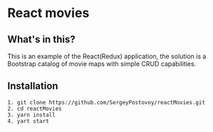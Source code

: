 # React movies

## What's in this?

This is an example of the React(Redux) application, 
the solution is a Bootstrap catalog of movie maps with simple CRUD capabilities.


## Installation 
```
1. git clone https://github.com/SergeyPostovoy/reactMovies.git
2. cd reactMovies
3. yarn install
4. yart start
```